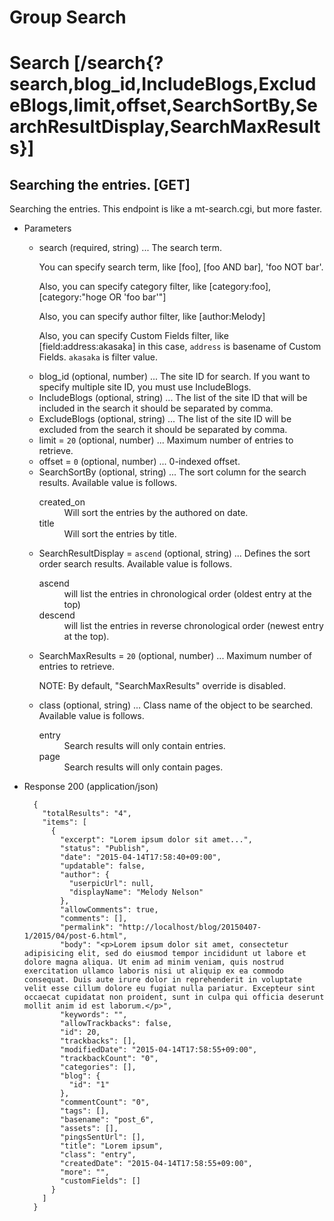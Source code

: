 # Group Search

# Search [/search{?search,blog_id,IncludeBlogs,ExcludeBlogs,limit,offset,SearchSortBy,SearchResultDisplay,SearchMaxResults}]

## Searching the entries. [GET]
Searching the entries. This endpoint is like a mt-search.cgi, but more faster.


+ Parameters

    + search (required, string) ... The search term.<p>You can specify search term, like [foo], [foo AND bar], 'foo NOT bar'.</p><p>Also, you can specify category filter, like [category:foo], [category:"hoge OR 'foo bar'"]</p><p>Also, you can specify author filter, like [author:Melody]</p><p>Also, you can specify Custom Fields filter, like [field:address:akasaka] in this case, `address` is basename of Custom Fields. `akasaka` is filter value.</p>
    + blog_id (optional, number) ... The site ID for search. If you want to specify multiple site ID, you must use IncludeBlogs.
    + IncludeBlogs (optional, string) ... The list of the site ID that will be included in the search it should be separated by comma.
    + ExcludeBlogs (optional, string) ... The list of the site ID will be excluded from the search it should be separated by comma.
    + limit = `20` (optional, number) ... Maximum number of entries to retrieve.
    + offset = `0` (optional, number) ... 0-indexed offset.
    + SearchSortBy (optional, string) ... The sort column for the search results. Available value is follows. <dl><dt>created_on</dt><dd>Will sort the entries by the authored on date.</dd><dt>title</dt><dd>Will sort the entries by title.</dd></dl>
    + SearchResultDisplay = `ascend` (optional, string) ... Defines the sort order search results. Available value is follows. <dl><dt>ascend</dt><dd>will list the entries in chronological order (oldest entry at the top)</dd><dt>descend</dt><dd>will list the entries in reverse chronological order (newest entry at the top).</dd></dl>
    + SearchMaxResults = `20` (optional, number) ... Maximum number of entries to retrieve. <p>NOTE: By default, "SearchMaxResults" override is disabled.</p>
    + class (optional, string) ... Class name of the object to be searched. Available value is follows. <dl><dt>entry</dt><dd>Search results will only contain entries.</dd><dt>page</dt><dd>Search results will only contain pages.</dd></dl>

+ Response 200 (application/json)

        {
          "totalResults": "4",
          "items": [
            {
              "excerpt": "Lorem ipsum dolor sit amet...",
              "status": "Publish",
              "date": "2015-04-14T17:58:40+09:00",
              "updatable": false,
              "author": {
                "userpicUrl": null,
                "displayName": "Melody Nelson"
              },
              "allowComments": true,
              "comments": [],
              "permalink": "http://localhost/blog/20150407-1/2015/04/post-6.html",
              "body": "<p>Lorem ipsum dolor sit amet, consectetur adipisicing elit, sed do eiusmod tempor incididunt ut labore et dolore magna aliqua. Ut enim ad minim veniam, quis nostrud exercitation ullamco laboris nisi ut aliquip ex ea commodo consequat. Duis aute irure dolor in reprehenderit in voluptate velit esse cillum dolore eu fugiat nulla pariatur. Excepteur sint occaecat cupidatat non proident, sunt in culpa qui officia deserunt mollit anim id est laborum.</p>",
              "keywords": "",
              "allowTrackbacks": false,
              "id": 20,
              "trackbacks": [],
              "modifiedDate": "2015-04-14T17:58:55+09:00",
              "trackbackCount": "0",
              "categories": [],
              "blog": {
                "id": "1"
              },
              "commentCount": "0",
              "tags": [],
              "basename": "post_6",
              "assets": [],
              "pingsSentUrl": [],
              "title": "Lorem ipsum",
              "class": "entry",
              "createdDate": "2015-04-14T17:58:55+09:00",
              "more": "",
              "customFields": []
            }
          ]
        }

